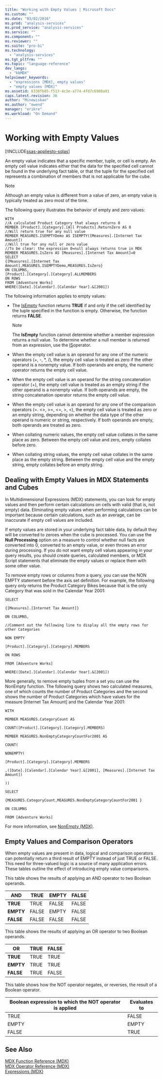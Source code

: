 ```yaml
---
title: "Working with Empty Values | Microsoft Docs"
ms.custom: ""
ms.date: "03/02/2016"
ms.prod: "analysis-services"
ms.prod_service: "analysis-services"
ms.service: ""
ms.component: ""
ms.reviewer: ""
ms.suite: "pro-bi"
ms.technology: 
  - "analysis-services"
ms.tgt_pltfrm: ""
ms.topic: "language-reference"
dev_langs: 
  - "kbMDX"
helpviewer_keywords: 
  - "expressions [MDX], empty values"
  - "empty values [MDX]"
ms.assetid: 6338fb85-f513-4c3e-a774-4fd7c6986a91
caps.latest.revision: 36
author: "Minewiskan"
ms.author: "owend"
manager: "erikre"
ms.workload: "On Demand"
---
```

# Working with Empty Values
[!INCLUDE[ssas-appliesto-sqlas](../includes/ssas-appliesto-sqlas.md)]

  An empty value indicates that a specific member, tuple, or cell is empty. An empty cell value indicates either that the data for the specified cell cannot be found in the underlying fact table, or that the tuple for the specified cell represents a combination of members that is not applicable for the cube.  
  
> [!NOTE]  
>  Although an empty value is different from a value of zero, an empty value is typically treated as zero most of the time.  
  
 The following query illustrates the behavior of empty and zero values:  
  
```  
WITH  
//A calculated Product Category that always returns 0  
MEMBER [Product].[Category].[All Products].ReturnZero AS 0  
//Will return true for any null value  
MEMBER MEASURES.ISEMPTYDemo AS ISEMPTY([Measures].[Internet Tax Amount])  
//Will true for any null or zero value  
//To be clear: the expression 0=null always returns true in MDX  
MEMBER MEASURES.IsZero AS [Measures].[Internet Tax Amount]=0  
SELECT  
{[Measures].[Internet Tax Amount],MEASURES.ISEMPTYDemo,MEASURES.IsZero}  
ON COLUMNS,  
[Product].[Category].[Category].ALLMEMBERS  
ON ROWS  
FROM [Adventure Works]  
WHERE([Date].[Calendar].[Calendar Year].&[2001])  
```  
  
 The following information applies to empty values:  
  
-   The [IsEmpty](../mdx/isempty-mdx.md) function returns **TRUE** if and only if the cell identified by the tuple specified in the function is empty. Otherwise, the function returns **FALSE**.  
  
    > [!NOTE]  
    >  The **IsEmpty** function cannot determine whether a member expression returns a null value. To determine whether a null member is returned from an expression, use the [IS](../mdx/is-mdx.md)operator.  
  
-   When the empty cell value is an operand for any one of the numeric operators (+, -, *, /), the empty cell value is treated as zero if the other operand is a nonempty value. If both operands are empty, the numeric operator returns the empty cell value.  
  
-   When the empty cell value is an operand for the string concatenation operator (+), the empty cell value is treated as an empty string if the other operand is a nonempty value. If both operands are empty, the string concatenation operator returns the empty cell value.  
  
-   When the empty cell value is an operand for any one of the comparison operators (=. <>, >=, \<=, >, <), the empty cell value is treated as zero or an empty string, depending on whether the data type of the other operand is numeric or string, respectively. If both operands are empty, both operands are treated as zero.  
  
-   When collating numeric values, the empty cell value collates in the same place as zero. Between the empty cell value and zero, empty collates before zero.  
  
-   When collating string values, the empty cell value collates in the same place as the empty string. Between the empty cell value and the empty string, empty collates before an empty string.  
  
## Dealing with Empty Values in MDX Statements and Cubes  
 In Multidimensional Expressions (MDX) statements, you can look for empty values and then perform certain calculations on cells with valid (that is, not empty) data. Eliminating empty values when performing calculations can be important because certain calculations, such as an average, can be inaccurate if empty cell values are included.  
  
 If empty values are stored in your underlying fact table data, by default they will be converted to zeroes when the cube is processed. You can use the **Null Processing** option on a measure to control whether null facts are converted into 0, converted to an empty value, or even throws an error during processing. If you do not want empty cell values appearing in your query results, you should create queries, calculated members, or MDX Script statements that eliminate the empty values or replace them with some other value.  
  
 To remove empty rows or columns from a query, you can use the NON EMPTY statement before the axis set definition. For example, the following query only returns the Product Category Bikes because that is the only Category that was sold in the Calendar Year 2001:  
  
 `SELECT`  
  
 `{[Measures].[Internet Tax Amount]}`  
  
 `ON COLUMNS,`  
  
 `//Comment out the following line to display all the empty rows for other Categories`  
  
 `NON EMPTY`  
  
 `[Product].[Category].[Category].MEMBERS`  
  
 `ON ROWS`  
  
 `FROM [Adventure Works]`  
  
 `WHERE([Date].[Calendar].[Calendar Year].&[2001])`  
  
 More generally, to remove empty tuples from a set you can use the NonEmpty function. The following query shows two calculated measures, one of which counts the number of Product Categories and the second shows the number of Product Categories which have values for the measure [Internet Tax Amount] and the Calendar Year 2001:  
  
 `WITH`  
  
 `MEMBER MEASURES.CategoryCount AS`  
  
 `COUNT([Product].[Category].[Category].MEMBERS)`  
  
 `MEMBER MEASURES.NonEmptyCategoryCountFor2001 AS`  
  
 `COUNT(`  
  
 `NONEMPTY(`  
  
 `[Product].[Category].[Category].MEMBERS`  
  
 `,([Date].[Calendar].[Calendar Year].&[2001], [Measures].[Internet Tax Amount])`  
  
 `))`  
  
 `SELECT`  
  
 `{MEASURES.CategoryCount,MEASURES.NonEmptyCategoryCountFor2001 }`  
  
 `ON COLUMNS`  
  
 `FROM [Adventure Works]`  
  
 For more information, see [NonEmpty &#40;MDX&#41;](../mdx/nonempty-mdx.md).  
  
## Empty Values and Comparison Operators  
 When empty values are present in data, logical and comparison operators can potentially return a third result of EMPTY instead of just TRUE or FALSE. This need for three-valued logic is a source of many application errors. These tables outline the effect of introducing empty value comparisons.  
  
 This table shows the results of applying an AND operator to two Boolean operands.  
  
|AND|TRUE|EMPTY|FALSE|  
|---------|----------|-----------|-----------|  
|**TRUE**|TRUE|FALSE|FALSE|  
|**EMPTY**|FALSE|EMPTY|FALSE|  
|**FALSE**|FALSE|FALSE|FALSE|  
  
 This table shows the results of applying an OR operator to two Boolean operands.  
  
|OR|TRUE|FALSE|  
|--------|----------|-----------|  
|**TRUE**|TRUE|TRUE|  
|**EMPTY**|TRUE|TRUE|  
|**FALSE**|TRUE|FALSE|  
  
 This table shows how the NOT operator negates, or reverses, the result of a Boolean operator.  
  
|Boolean expression to which the NOT operator is applied|Evaluates to|  
|-------------------------------------------------------------|------------------|  
|TRUE|FALSE|  
|EMPTY|EMPTY|  
|FALSE|TRUE|  
  
## See Also  
 [MDX Function Reference &#40;MDX&#41;](../mdx/mdx-function-reference-mdx.md)   
 [MDX Operator Reference &#40;MDX&#41;](../mdx/mdx-operator-reference-mdx.md)   
 [Expressions &#40;MDX&#41;](../mdx/expressions-mdx.md)  
  
  
